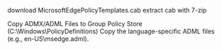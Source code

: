 download MicrosoftEdgePolicyTemplates.cab
extract cab with 7-zip

Copy ADMX/ADML Files to Group Policy Store (C:\Windows\PolicyDefinitions)
Copy the language-specific ADML files (e.g., en-US\msedge.adml).